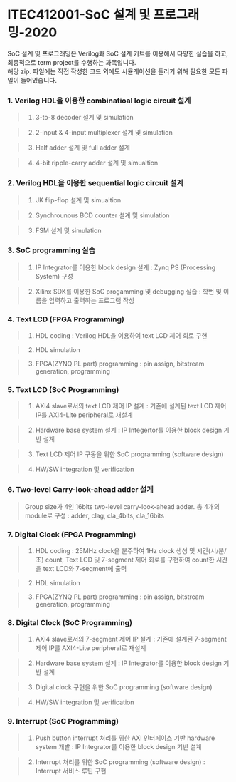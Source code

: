 # ITEC412001-SoC 설계 및 프로그래밍-2020
SoC 설계 및 프로그래밍은 Verilog롸 SoC 설계 키트를 이용해서 다양한 실습을 하고, 최종적으로 term project를 수행하는 과목입니다.  
해당 zip. 파일에는 직접 작성한 코드 외에도 시뮬레이션을 돌리기 위해 필요한 모든 파일이 들어있습니다.


### 1. Verilog HDL을 이용한 combinatioal logic circuit 설계
> 1) 3-to-8 decoder 설계 및 simulation

> 2) 2-input & 4-input multiplexer 설계 및 simulation

> 3) Half adder 설계 및 full adder 설계

> 4) 4-bit ripple-carry adder 설계 및 simualtion


### 2. Verilog HDL을 이용한 sequential logic circuit 설계
> 1) JK flip-flop 설계 및 simualtion

> 2) Synchrounous BCD counter 설계 및 simulation

> 3) FSM 설계 및 simulation


### 3. SoC programming 실습
> 1) IP Integrator를 이용한 block design 설계 : Zynq PS (Processing System) 구성

> 2) Xilinx SDK를 이용한 SoC progamming 및 debugging 실습 : 학번 및 이름을 입력하고 출력하는 프로그램 작성


### 4. Text LCD (FPGA Programming)
> 1) HDL coding : Verilog HDL을 이용하여 text LCD 제어 회로 구현

> 2) HDL simulation

> 3) FPGA(ZYNQ PL part) programming : pin assign, bitstream generation, programming


### 5. Text LCD (SoC Programming)
> 1) AXI4 slave로서의 text LCD 제어 IP 설계 : 기존에 설계된 text LCD 제어 IP를 AXI4-Lite peripheral로 재설계

> 2) Hardware base system 설계 : IP Integertor를 이용한 block design 기반 설계

> 3) Text LCD 제어 IP 구동을 위한 SoC programming (software design)

> 4) HW/SW integration 및 verification




### 6. Two-level Carry-look-ahead adder 설계
> Group size가 4인 16bits two-level carry-look-ahead adder. 
총 4개의 module로 구성 : adder, clag, cla_4bits, cla_16bits




### 7. Digital Clock (FPGA Programming)
> 1) HDL coding : 25MHz clock을 분주하여 1Hz clock 생성 및 시간(시/분/초) count, Text LCD 및 7-segment 제어 회로를 구현하여 count한 시간을 text
LCD와 7-segment에 출력

> 2) HDL simulation

> 3) FPGA(ZYNQ PL part) programming : pin assign, bitstream generation, programming



### 8. Digital Clock (SoC Programming)
> 1) AXI4 slave로서의 7-segment 제어 IP 설계 : 기존에 설계된 7-segment 제어 IP를 AXI4-Lite peripheral로 재설계

> 2) Hardware base system 설계 : IP Integrator를 이용한 block design 기반 설계

> 3) Digital clock 구현을 위한 SoC programming (software design)

> 4) HW/SW integration 및 verification



### 9. Interrupt (SoC Programming)
> 1) Push button interrupt 처리를 위한 AXI 인터페이스 기반 hardware system 개발 : IP Integrator를 이용한 block design 기반 설계

> 2) Interrupt 처리를 위한 SoC programming (software design) : Interrupt 서비스 루틴 구현





